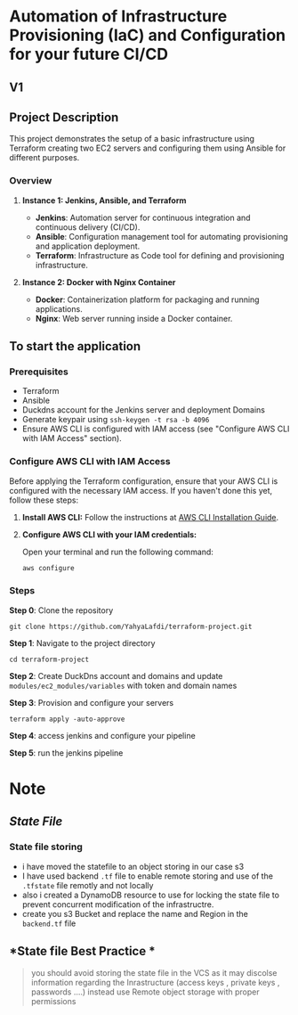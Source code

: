 
# Automation of Infrastructure Provisioning (IaC) and Configuration for your future CI/CD
## V1
## Project Description

This project demonstrates the setup of a basic infrastructure using Terraform creating two EC2 servers and configuring them using Ansible for different purposes.

### Overview

1. **Instance 1: Jenkins, Ansible, and Terraform**
   - **Jenkins**: Automation server for continuous integration and continuous delivery (CI/CD).
   - **Ansible**: Configuration management tool for automating provisioning and application deployment.
   - **Terraform**: Infrastructure as Code tool for defining and provisioning infrastructure.

2. **Instance 2: Docker with Nginx Container**
   - **Docker**: Containerization platform for packaging and running applications.
   - **Nginx**: Web server running inside a Docker container.

## To start the application
### Prerequisites
- Terraform
- Ansible
- Duckdns account for the Jenkins server and deployment Domains
- Generate keypair using ```ssh-keygen -t rsa -b 4096 ```
- Ensure AWS CLI is configured with IAM access (see "Configure AWS CLI with IAM Access" section).


### Configure AWS CLI with IAM Access

Before applying the Terraform configuration, ensure that your AWS CLI is configured with the necessary IAM access. If you haven't done this yet, follow these steps:

1. **Install AWS CLI:** Follow the instructions at [AWS CLI Installation Guide](https://docs.aws.amazon.com/cli/latest/userguide/cli-configure-files.html).

2. **Configure AWS CLI with your IAM credentials:**

   Open your terminal and run the following command:

   ```bash
   aws configure

### Steps

**Step 0**: Clone the repository 
 
    git clone https://github.com/YahyaLafdi/terraform-project.git

**Step 1**: Navigate to the project directory
 
    cd terraform-project


**Step 2**: Create DuckDns account and domains and      update `` modules/ec2_modules/variables``   with token and domain names

**Step 3**: Provision and configure your servers

    terraform apply -auto-approve
    

**Step 4**: access jenkins and configure your pipeline

**Step 5**: run the jenkins pipeline

# **Note**
## *State File*
 ### State file storing
  - i have moved the statefile to an object storing in our case s3
  - I have used backend  ` .tf ` file to enable remote storing and use of the ` .tfstate` file remotly and not locally
  - also i created a DynamoDB resource to use for locking the state file to prevent concurrent modification of the infrastructre.
   - create you s3 Bucket and replace the name and Region in the `` backend.tf`` file
 ## *State file Best Practice *
>    you should avoid storing the state file in the VCS as it may discolse information regarding the Inrastructure (access keys , private keys , passwords ....)
>    instead use Remote object storage with proper permissions 



